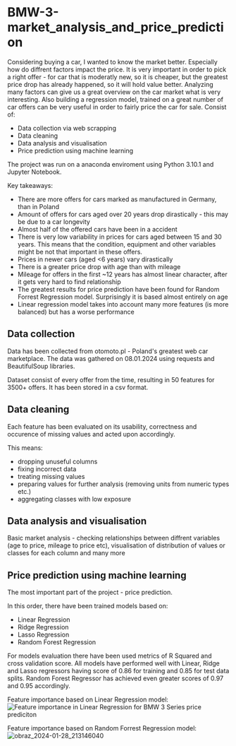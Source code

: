 # BMW-3-market_analysis_and_price_prediction
Considering buying a car, I wanted to know the market better. Especially how do diffrent factors impact the price. It is very important in order to pick a right offer - for car that is moderatly new, so it is cheaper, but the greatest price drop has already happened, so it will hold value better. Analyzing many factors can give us a great overview on the car market what is very interesting. Also building a regression model, trained on a great number of car offers can be very useful in order to fairly price the car for sale.
Consist of:
* Data collection via web scrapping
* Data cleaning
* Data analysis and visualisation
* Price prediction using machine learning

The project was run on a anaconda enviroment using Python 3.10.1 and Jupyter Notebook.

Key takeaways:
* There are more offers for cars marked as manufactured in Germany, than in Poland
* Amount of offers for cars aged over 20 years drop dirastically - this may be due to a car longevity
* Almost half of the offered cars have been in a accident
* There is very low variability in prices for cars aged between 15 and 30 years. This means that the condition, equipment and other variables might be not that important in these offers.
* Prices in newer cars (aged <6 years) vary dirastically
* There is a greater price drop with age than with mileage
* Mileage for offers in the first ~12 years has almost linear character, after it gets very hard to find relationship
* The greatest results for price prediction have been found for Random Forrest Regression model. Surprisingly it is based almost entirely on age
* Linear regression model takes into account many more features (is more balanced) but has a worse performance

## Data collection
Data has been collected from otomoto.pl - Poland's greatest web car marketplace. The data was gathered on 08.01.2024 using requests and BeautifulSoup libraries. 

Dataset consist of every offer from the time, resulting in 50 features for 3500+ offers. It has been stored in a csv format.

## Data cleaning
Each feature has been evaluated on its usability, correctness and  occurence of missing values and acted upon accordingly.

This means:
* dropping unuseful columns
* fixing incorrect data
* treating missing values
* preparing values for further analysis (removing units from numeric types etc.)
* aggregating classes with low exposure

## Data analysis and visualisation
Basic market analysis - checking relationships between diffrent variables (age to price, mileage to price etc), visualisation of distribution of values or classes for each column and many more

## Price prediction using machine learning
The most important part of the project - price prediction.

In this order, there have been trained models based on:
* Linear Regression
* Ridge Regression
* Lasso Regression
* Random Forest Regression

For models evaluation there have been used metrics of R Squared and cross validation score.
All models have performed well with Linear, Ridge and Lasso regressors having score of 0.86 for training and 0.85 for test data splits. Random Forest Regressor has achieved even greater scores of 0.97 and 0.95 accordingly.

Feature importance based on Linear Regression model:
![Feature importance in Linear Regression for BMW 3 Series price prediciton](https://github.com/WaznyKamo/BMW-3-market_analysis_and_price_prediction/assets/34655004/c9dfac65-eeec-4269-9a6c-66936e50c6f4)


Feature importance based on Random Forrest Regression model:
![obraz_2024-01-28_213146040](https://github.com/WaznyKamo/BMW-3-market_analysis_and_price_prediction/assets/34655004/7cfacd47-6f9a-4917-9169-ffb758d8945f)
